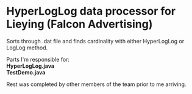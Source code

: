 <h1>HyperLogLog data processor for Lieying (Falcon Advertising)</h1>
Sorts through .dat file and finds cardinality with either HyperLogLog or LogLog method.  

Parts I'm responsible for:   
<b>HyperLogLog.java</b>  
  <b>TestDemo.java</b>
  
Rest was completed by other members of the team prior to me arriving.
